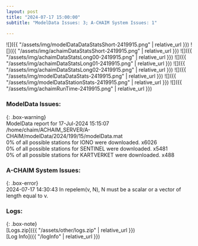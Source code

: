 ```yaml
---
layout: post
title: "2024-07-17 15:00:00"
subtitle: "ModelData Issues: 3; A-CHAIM System Issues: 1"

---
```


![]({{ "/assets/img/modelDataDataStatsShort-2419915.png" | relative_url }})
![]({{ "/assets/img/achaimDataStatsShort-2419915.png" | relative_url }})
![]({{ "/assets/img/achaimDataStatsLong00-2419915.png" | relative_url }})
![]({{ "/assets/img/achaimDataStatsLong01-2419915.png" | relative_url }})
![]({{ "/assets/img/achaimDataStatsLong02-2419915.png" | relative_url }})
![]({{ "/assets/img/modelDataDataStats-2419915.png" | relative_url }})
![]({{ "/assets/img/modelDataStationStats-2419915.png" | relative_url }})
![]({{ "/assets/img/achaimRunTime-2419915.png" | relative_url }})


### ModelData Issues:  
  
{: .box-warning}  
 ModelData report for 17-Jul-2024 15:15:07   
 /home/chaim/ACHAIM_SERVER/A-CHAIM/modelData/2024/199/15/modelData.mat   
 0% of all possible stations for IONO were downloaded. x6026   
 0% of all possible stations for SENTINEL were downloaded. x5481   
 0% of all possible stations for KARTVERKET were downloaded. x488   
  
### A-CHAIM System Issues:  
  
{: .box-error}  
2024-07-17 14:30:43 In repelem(v, N), N must be a scalar or a vector of length equal to v.  

### Logs:  
  
{: .box-note}  
[Logs.zip]({{ "/assets/other/logs.zip" | relative_url }})  
[Log Info]({{ "/logInfo" | relative_url }})  
